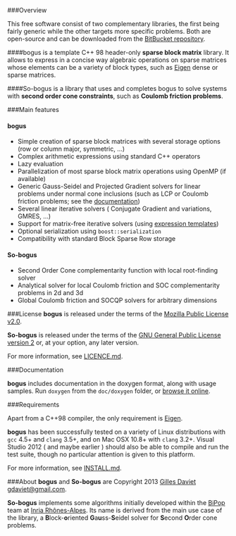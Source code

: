 ###Overview

This free software consist of two complementary libraries, the first being fairly generic while the other targets more specific problems. Both are open-source and can be downloaded from the [BitBucket repository](https://bitbucket.org/gdaviet/so-bogus/downloads#tag-downloads). 

####bogus
 is a template C++ 98 header-only **sparse block matrix** library. It allows to express in a concise way algebraic operations on sparse matrices whose elements can be a variety of block types, such as [Eigen](http://eigen.tuxfamily.org) dense or sparse matrices.

####So-bogus
 is a library that uses and completes bogus to solve systems with **second order cone constraints**, such as **Coulomb friction problems**.

###Main features

#### bogus

 - Simple creation of sparse block matrices with several storage options (row or column major, symmetric, ...)
 - Complex arithmetic expressions using standard C++ operators
 - Lazy evaluation
 - Parallelization of most sparse block matrix operations using OpenMP (if available)
 - Generic Gauss-Seidel and Projected Gradient solvers for linear problems 
 under normal cone inclusions 
 (such as LCP or Coulomb friction problems; see the [documentation](http://gdaviet.fr/doc/bogus/master/doxygen/block_solvers.html#block_solvers_ns))
 - Several linear iterative solvers ( Conjugate Gradient and variations, GMRES, ...)  
 - Support for matrix-free iterative solvers (using [expression templates](http://gdaviet.fr/doc/bogus/master/doxygen/block.html#block_expressions)) 
 - Optional serialization using `boost::serialization`
 - Compatibility with standard Block Sparse Row storage

#### So-bogus

 - Second Order Cone complementarity function with local root-finding solver
 - Analytical solver for local Coulomb friction and SOC complementarity problems in 2d and 3d
 - Global Coulomb friction and SOCQP solvers for arbitrary dimensions

###License
**bogus** is released under the terms of  the  [Mozilla Public License v2.0](http://gdaviet.fr/code/bogus/src/master/MPL-LICENSE-2.0.txt).

**So-bogus** is released under the terms of the [GNU General Public License version 2](http://gdaviet.fr/code/bogus/src/master/GPL-LICENSE-2.txt) or, at your option, any later version.

For more information, see [LICENCE.md](http://gdaviet.fr/code/bogus/src/master/LICENSE.md).

###Documentation

**bogus** includes documentation in the doxygen format, along with usage samples.
Run `doxygen` from the `doc/doxygen` folder, or [browse it online](http://gdaviet.fr/doc/bogus/master/doxygen/).

###Requirements

Apart from a C++98 compiler, the only requirement is  [Eigen](http://eigen.tuxfamily.org).

**bogus** has been successfully tested on a variety of Linux distributions  with `gcc` 4.5+ and `clang` 3.5+,
and on Mac OSX 10.8+ with `clang` 3.2+.
Visual Studio 2012 ( and maybe earlier ) should also be able to compile and run the test suite, though no particular attention is given to this platform.

For more information, see [INSTALL.md](http://gdaviet.fr/code/bogus/src/master/INSTALL.md).


###About
**bogus** and **So-bogus** are Copyright 2013 
[Gilles Daviet](http://gdaviet.fr) <gdaviet@gmail.com>.

**So-bogus** implements some algorithms initially developed within the [BiPop](http://bipop.inrialpes.fr) team at [Inria Rhônes-Alpes](http://inria.fr/en/centre/grenoble). Its name is derived from the main use case of the library, a **B**lock-**o**riented **G**a**u**ss-**S**eidel solver for **S**econd **O**rder cone problems. 




